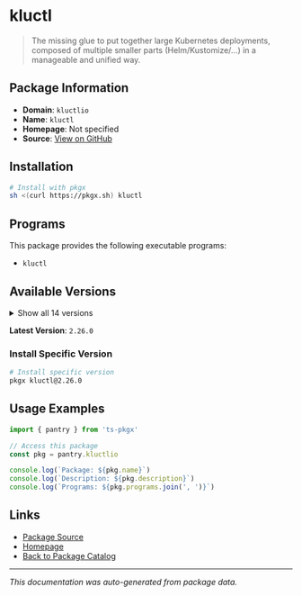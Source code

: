 # kluctl

> The missing glue to put together large Kubernetes deployments, composed of multiple smaller parts (Helm/Kustomize/...)  in a manageable and unified way.

## Package Information

- **Domain**: `kluctlio`
- **Name**: `kluctl`
- **Homepage**: Not specified
- **Source**: [View on GitHub](https://github.com/pkgxdev/pantry/tree/main/projects/kluctl.io/package.yml)

## Installation

```bash
# Install with pkgx
sh <(curl https://pkgx.sh) kluctl
```

## Programs

This package provides the following executable programs:

- `kluctl`

## Available Versions

<details>
<summary>Show all 14 versions</summary>

- `2.26.0`, `2.25.1`, `2.25.0`, `2.24.1`, `2.24.0`
- `2.23.5`, `2.23.4`, `2.23.3`, `2.23.2`, `2.23.1`
- `2.23.0`, `2.22.1`, `2.22.0`, `2.21.2`

</details>

**Latest Version**: `2.26.0`

### Install Specific Version

```bash
# Install specific version
pkgx kluctl@2.26.0
```

## Usage Examples

```typescript
import { pantry } from 'ts-pkgx'

// Access this package
const pkg = pantry.kluctlio

console.log(`Package: ${pkg.name}`)
console.log(`Description: ${pkg.description}`)
console.log(`Programs: ${pkg.programs.join(', ')}`)
```

## Links

- [Package Source](https://github.com/pkgxdev/pantry/tree/main/projects/kluctl.io/package.yml)
- [Homepage](#)
- [Back to Package Catalog](../package-catalog.md)

---

*This documentation was auto-generated from package data.*
